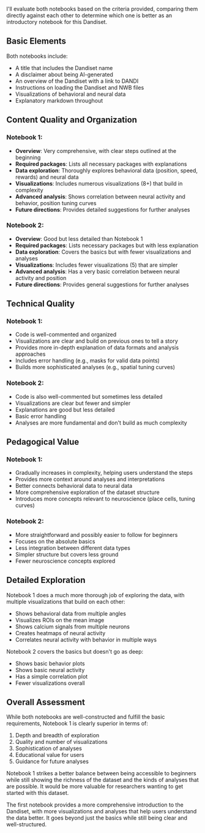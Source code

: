 I'll evaluate both notebooks based on the criteria provided, comparing them directly against each other to determine which one is better as an introductory notebook for this Dandiset.

## Basic Elements

Both notebooks include:
- A title that includes the Dandiset name
- A disclaimer about being AI-generated
- An overview of the Dandiset with a link to DANDI
- Instructions on loading the Dandiset and NWB files
- Visualizations of behavioral and neural data
- Explanatory markdown throughout

## Content Quality and Organization

### Notebook 1:
- **Overview**: Very comprehensive, with clear steps outlined at the beginning
- **Required packages**: Lists all necessary packages with explanations
- **Data exploration**: Thoroughly explores behavioral data (position, speed, rewards) and neural data
- **Visualizations**: Includes numerous visualizations (8+) that build in complexity
- **Advanced analysis**: Shows correlation between neural activity and behavior, position tuning curves
- **Future directions**: Provides detailed suggestions for further analyses

### Notebook 2:
- **Overview**: Good but less detailed than Notebook 1
- **Required packages**: Lists necessary packages but with less explanation
- **Data exploration**: Covers the basics but with fewer visualizations and analyses
- **Visualizations**: Includes fewer visualizations (5) that are simpler
- **Advanced analysis**: Has a very basic correlation between neural activity and position
- **Future directions**: Provides general suggestions for further analyses

## Technical Quality

### Notebook 1:
- Code is well-commented and organized
- Visualizations are clear and build on previous ones to tell a story
- Provides more in-depth explanation of data formats and analysis approaches
- Includes error handling (e.g., masks for valid data points)
- Builds more sophisticated analyses (e.g., spatial tuning curves)

### Notebook 2:
- Code is also well-commented but sometimes less detailed
- Visualizations are clear but fewer and simpler
- Explanations are good but less detailed
- Basic error handling
- Analyses are more fundamental and don't build as much complexity

## Pedagogical Value

### Notebook 1:
- Gradually increases in complexity, helping users understand the steps
- Provides more context around analyses and interpretations
- Better connects behavioral data to neural data
- More comprehensive exploration of the dataset structure
- Introduces more concepts relevant to neuroscience (place cells, tuning curves)

### Notebook 2:
- More straightforward and possibly easier to follow for beginners
- Focuses on the absolute basics
- Less integration between different data types
- Simpler structure but covers less ground
- Fewer neuroscience concepts explored

## Detailed Exploration

Notebook 1 does a much more thorough job of exploring the data, with multiple visualizations that build on each other:
- Shows behavioral data from multiple angles
- Visualizes ROIs on the mean image
- Shows calcium signals from multiple neurons
- Creates heatmaps of neural activity
- Correlates neural activity with behavior in multiple ways

Notebook 2 covers the basics but doesn't go as deep:
- Shows basic behavior plots
- Shows basic neural activity
- Has a simple correlation plot
- Fewer visualizations overall

## Overall Assessment

While both notebooks are well-constructed and fulfill the basic requirements, Notebook 1 is clearly superior in terms of:
1. Depth and breadth of exploration
2. Quality and number of visualizations
3. Sophistication of analyses
4. Educational value for users
5. Guidance for future analyses

Notebook 1 strikes a better balance between being accessible to beginners while still showing the richness of the dataset and the kinds of analyses that are possible. It would be more valuable for researchers wanting to get started with this dataset.

The first notebook provides a more comprehensive introduction to the Dandiset, with more visualizations and analyses that help users understand the data better. It goes beyond just the basics while still being clear and well-structured.